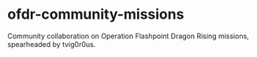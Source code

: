 # ofdr-community-missions
Community collaboration on Operation Flashpoint Dragon Rising missions, spearheaded by tvig0r0us.
